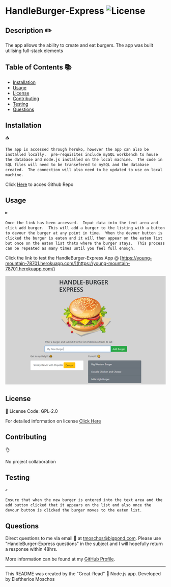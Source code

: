 # HandleBurger-Express ![License](https://img.shields.io/static/v1?label=Licesne&message=GPL-2.0&color=green)
  

  ## Description ✏️
  
  The app allows the ability to create and eat burgers.  The app was built utilising full-stack elements
  
  ## Table of Contents 📚
  
  * [Installation](#installation)
  * [Usage](#usage)
  * [License](#license)
  * [Contributing](#Contributing)
  * [Testing](#Testing)
  * [Questions](#Questions)
  
  ## Installation 

  ```
  📥 
  
  The app is accessed through heruko, however the app can also be installed locally.  pre-requisites include mySQL workbench to house the database and node.js installed on the local machine.  The code in SQL files will need to be transefered to mySQL and the database created.  The connection will also need to be updated to use on local machine. 
  ```
  Click [Here](https://github.com/EMoschos/burger-express) to acces Github Repo

  ## Usage 

  ```
  ▶️ 
  
  Once the link has been accessed.  Input data into the text area and click add burger.  This will add a burger to the listing with a button to devour the burger at any point in time.  When the devour button is clicked the burger is eaten and it will then appear on the eaten list but once on the eaten list thats where the burger stays.  This process can be repeated as many times until you feel full enough. 
  ```
  Click the link to test the HandleBurger-Express App @ [https://young-mountain-78701.herokuapp.com/](https://young-mountain-78701.herokuapp.com/)

![Burger App in use](./public/assets/img/BurgerApp.PNG)

  ## License 
  
  📜 License Code: GPL-2.0

  For detailed information on license [Click Here](https://opensource.org/licenses/GPL-2.0)
  
  ## Contributing
  
  👌 
  
  No project collaboration
  
  ## Testing 

  ```
  ✔️ 
  
  Ensure that when the new burger is entered into the text area and the add button clicked that it appears on the list and also once the devour button is clicked the burger moves to the eaten list.
  ```

  ## Questions 
  
  Direct questions to me via email 📧 at [tmoschos@bigpond.com](tmoschos@bigpond.com).  Please use "HandleBurger-Express questions" in the subject and I will hopefully return a response within 48hrs.

  More information can be found at my [GitHub Profile](https://github.com/EMoschos).
  
---
This README was created by the "Great-Read" 📝 Node.js app.  Developed by Eleftherios Moschos
